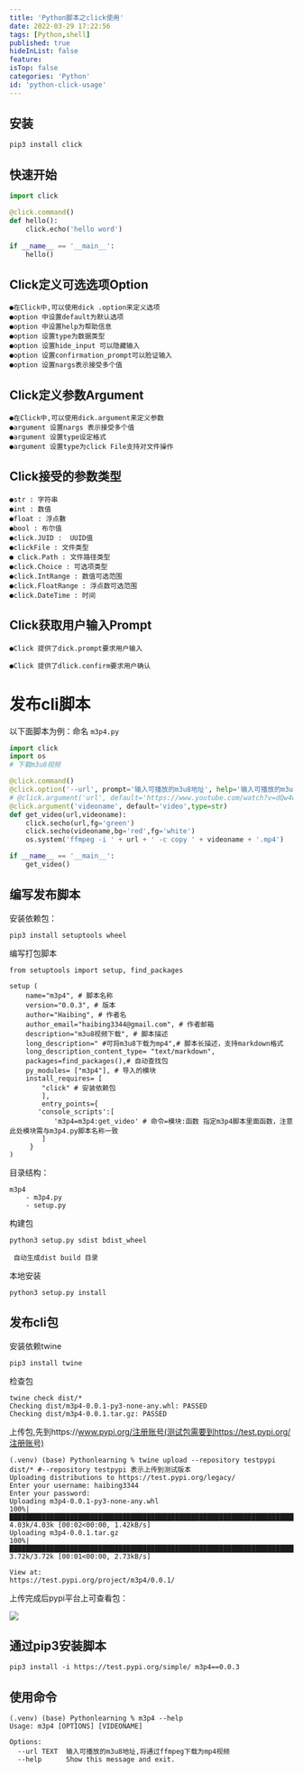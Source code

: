 ```yaml
---
title: 'Python脚本之click使用'
date: 2022-03-29 17:22:56
tags: [Python,shell]
published: true
hideInList: false
feature: 
isTop: false
categories: 'Python'
id: 'python-click-usage'
---
```


## 安装

```shell
pip3 install click
```

## 快速开始

```py
import click

@click.command()
def hello():
	click.echo('hello word')
	
if __name__ == '__main__':
	hello()
```

## Click定义可选选项Option

```
●在Click中,可以使用dick .option来定义选项
●option 中设置default为默认选项
●option 中设置help为帮助信息
●option 设置type为数据类型
●option 设置hide_input 可以隐藏输入
●option 设置confirmation_prompt可以脸证输入
●option 设置nargs表示接受多个值
```



## Click定义参数Argument

```
●在Click中,可以使用dick.argument来定义参数
●argument 设置nargs 表示接受多个值
●argument 设置type设定格式
●argument 设置type为click File支持对文件操作
```



## Click接受的参数类型

```
●str : 字符串
●int : 数值
●float : 浮点數
●bool : 布尔值
●click.JUID :  UUID值
●clickFile : 文件类型
● click.Path : 文件路径类型
●click.Choice : 可选项类型
●click.IntRange : 数值可选范围
●click.FloatRange : 浮点数可选范围
●click.DateTime : 时间
```



## Click获取用户输入Prompt

```
●Click 提供了dick.prompt要求用户输入

●Click 提供了dlick.confirm要求用户确认
```


<!-- more -->


# 发布cli脚本

以下面脚本为例：命名 `m3p4.py`

```py
import click
import os
# 下载m3u8视频

@click.command()
@click.option('--url', prompt='输入可播放的m3u8地址', help='输入可播放的m3u8地址,将通过ffmpeg下载为mp4视频')
# @click.argument('url', default='https://www.youtube.com/watch?v=dQw4w9WgXcQ',type=str)
@click.argument('videoname', default='video',type=str)
def get_video(url,videoname):
    click.secho(url,fg='green')
    click.secho(videoname,bg='red',fg='white')
    os.system('ffmpeg -i ' + url + ' -c copy ' + videoname + '.mp4')

if __name__ == '__main__':
    get_video()

```



## 编写发布脚本

安装依赖包：

```shell
pip3 install setuptools wheel
```

编写打包脚本

```
from setuptools import setup, find_packages

setup (
	name="m3p4", # 脚本名称
	version="0.0.3", # 版本
	author="Haibing", # 作者名
    author_email="haibing3344@gmail.com", # 作者邮箱
	description="m3u8视频下载", # 脚本描述
	long_description=" #可将m3u8下载为mp4",# 脚本长描述，支持markdown格式
	long_description_content_type= "text/markdown",
	packages=find_packages(),# 自动查找包
	py_modules= ["m3p4"], # 导入的模块
	install_requires= [
		"click" # 安装依赖包
		],
		entry_points={
       'console_scripts':[
           'm3p4=m3p4:get_video' # 命令=模块:函数 指定m3p4脚本里面函数，注意此处模块需与m3p4.py脚本名称一致
        ]
     }
)
```



目录结构：

```shell
m3p4
	- m3p4.py
	- setup.py
```

构建包

```shell
python3 setup.py sdist bdist_wheel

 自动生成dist build 目录
```

本地安装

```shell
python3 setup.py install
```

## 发布cli包

安装依赖twine

```she
pip3 install twine
```

检查包

```shell
twine check dist/*
Checking dist/m3p4-0.0.1-py3-none-any.whl: PASSED
Checking dist/m3p4-0.0.1.tar.gz: PASSED
```

上传包,先到https://www.pypi.org/注册账号(测试包需要到https://test.pypi.org/注册账号)

```shell
(.venv) (base) Pythonlearning % twine upload --repository testpypi dist/* #--repository testpypi 表示上传到测试版本
Uploading distributions to https://test.pypi.org/legacy/
Enter your username: haibing3344
Enter your password:
Uploading m3p4-0.0.1-py3-none-any.whl
100%|██████████████████████████████████████████████████████████████████████████████████████████████████████████| 4.03k/4.03k [00:02<00:00, 1.42kB/s]
Uploading m3p4-0.0.1.tar.gz
100%|██████████████████████████████████████████████████████████████████████████████████████████████████████████| 3.72k/3.72k [00:01<00:00, 2.73kB/s]

View at:
https://test.pypi.org/project/m3p4/0.0.1/
```

上传完成后pypi平台上可查看包：

![](https://haibing.xyz/post-images/1648545847362.png)



## 通过pip3安装脚本

```shel
pip3 install -i https://test.pypi.org/simple/ m3p4==0.0.3
```

## 使用命令

```shell
(.venv) (base) Pythonlearning % m3p4 --help
Usage: m3p4 [OPTIONS] [VIDEONAME]

Options:
  --url TEXT  输入可播放的m3u8地址,将通过ffmpeg下载为mp4视频
  --help      Show this message and exit.
```


